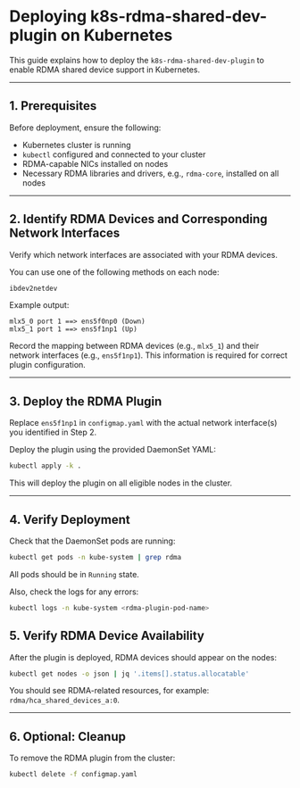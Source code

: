 # Deploying k8s-rdma-shared-dev-plugin on Kubernetes

This guide explains how to deploy the `k8s-rdma-shared-dev-plugin` to enable RDMA shared device support in Kubernetes.

---

## 1. Prerequisites

Before deployment, ensure the following:

- Kubernetes cluster is running
- `kubectl` configured and connected to your cluster
- RDMA-capable NICs installed on nodes
- Necessary RDMA libraries and drivers, e.g., `rdma-core`, installed on all nodes

---

## 2. Identify RDMA Devices and Corresponding Network Interfaces

Verify which network interfaces are associated with your RDMA devices.  

You can use one of the following methods on each node:

```bash
ibdev2netdev
```

Example output:
```
mlx5_0 port 1 ==> ens5f0np0 (Down)
mlx5_1 port 1 ==> ens5f1np1 (Up)
```

Record the mapping between RDMA devices (e.g., `mlx5_1`) and their network interfaces (e.g., `ens5f1np1`). This information is required for correct plugin configuration.

---


## 3. Deploy the RDMA Plugin

Replace `ens5f1np1` in `configmap.yaml` with the actual network interface(s) you identified in Step 2.

Deploy the plugin using the provided DaemonSet YAML:

```bash
kubectl apply -k .
```

This will deploy the plugin on all eligible nodes in the cluster.

---

## 4. Verify Deployment

Check that the DaemonSet pods are running:

```bash
kubectl get pods -n kube-system | grep rdma
```

All pods should be in `Running` state.

Also, check the logs for any errors:

```bash
kubectl logs -n kube-system <rdma-plugin-pod-name>
```

## 5. Verify RDMA Device Availability

After the plugin is deployed, RDMA devices should appear on the nodes:

```bash
kubectl get nodes -o json | jq '.items[].status.allocatable'
```

You should see RDMA-related resources, for example: `rdma/hca_shared_devices_a:0`.

---

## 6. Optional: Cleanup

To remove the RDMA plugin from the cluster:

```bash
kubectl delete -f configmap.yaml
```